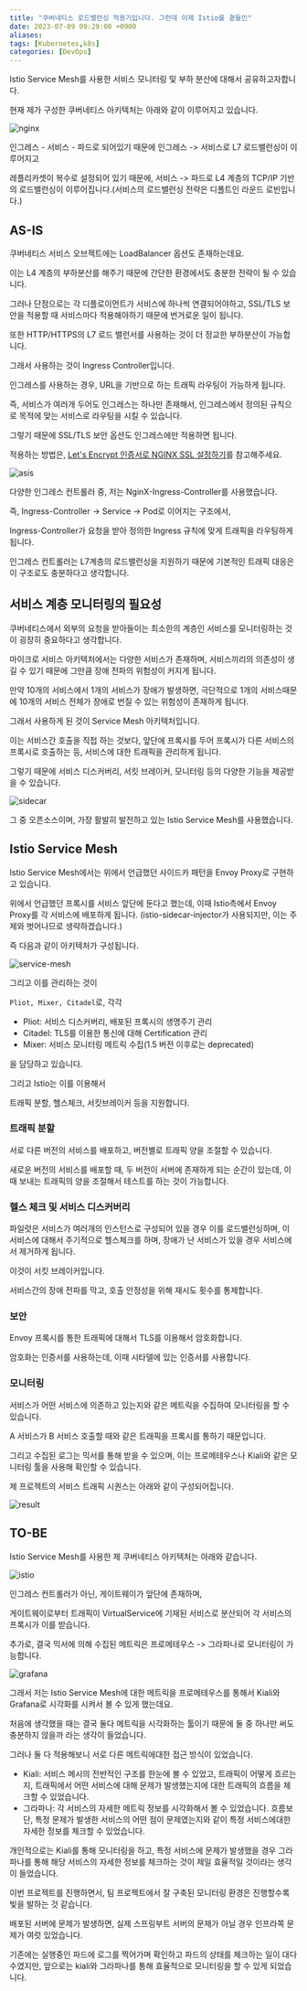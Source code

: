 ```yaml
---
title: "쿠버네티스 로드밸런싱 적용기입니다. 그런데 이제 Istio를 곁들인"
date: 2023-07-09 09:29:00 +0900
aliases: 
tags: [Kubernetes,k8s]
categories: [DevOps]
---
```


Istio Service Mesh를 사용한 서비스 모니터링 및 부하 분산에 대해서 공유하고자합니다.

현재 제가 구성한 쿠버네티스 아키텍처는 아래와 같이 이루어지고 있습니다.

![nginx](/assets/img/2023-07-09-k8s-with-istio/nginx.webp)

인그레스 - 서비스 - 파드로 되어있기 때문에 인그레스 -> 서비스로 L7 로드밸런싱이 이루어지고 

레플리카셋이 복수로 설정되어 있기 때문에, 서비스 -> 파드로 L4 계층의 TCP/IP 기반의 로드밸런싱이 이루어집니다.(서비스의 로드밸런싱 전략은 디폴트인 라운드 로빈입니다.)

## AS-IS

쿠버네티스 서비스 오브젝트에는 LoadBalancer 옵션도 존재하는데요.

이는 L4 계층의 부하분산를 해주기 때문에 간단한 환경에서도 충분한 전략이 될 수 있습니다.

그러나 단점으로는 각 디플로이먼트가 서비스에 하나씩 연결되어야하고, SSL/TLS 보안을 적용할 때 서비스마다 적용해야하기 때문에 번거로운 일이 됩니다.

또한 HTTP/HTTPS의 L7 로드 밸런서를 사용하는 것이 더 정교한 부하분산이 가능합니다.

그래서 사용하는 것이 Ingress Controller입니다.

인그레스를 사용하는 경우, URL을 기반으로 하는 트래픽 라우팅이 가능하게 됩니다.

즉, 서비스가 여러개 두어도 인그레스는 하나만 존재해서, 인그레스에서 정의된 규칙으로 목적에 맞는 서비스로 라우팅을 시킬 수 있습니다.

그렇기 때문에 SSL/TLS 보안 옵션도 인그레스에만 적용하면 됩니다.

적용하는 방법은, [Let's Encrypt 인증서로 NGINX SSL 설정하기](https://nginxstore.com/blog/nginx/lets-encrypt-%EC%9D%B8%EC%A6%9D%EC%84%9C%EB%A1%9C-nginx-ssl-%EC%84%A4%EC%A0%95%ED%95%98%EA%B8%B0/)를 참고해주세요.

![asis](/assets/img/2023-07-09-k8s-with-istio/asis.webp)

다양한 인그레스 컨트롤러 중, 저는 NginX-Ingress-Controller를 사용했습니다.

즉, Ingress-Controller -> Service -> Pod로 이어지는 구조에서,

Ingress-Controller가 요청을 받아 정의한 Ingress 규칙에 맞게 트래픽을 라우팅하게 됩니다.

인그레스 컨트롤러는 L7계층의 로드밸런싱을 지원하기 때문에 기본적인 트래픽 대응은 이 구조로도 충분하다고 생각합니다.

## 서비스 계층 모니터링의 필요성

쿠버네티스에서 외부의 요청을 받아들이는 최소한의 계층인 서비스를 모니터링하는 것이 굉장히 중요하다고 생각합니다.

마이크로 서비스 아키텍처에서는 다양한 서비스가 존재하며, 서비스끼리의 의존성이 생길 수 있기 때문에 그만큼 장애 전파의 위험성이 커지게 됩니다.

만약 10개의 서비스에서 1개의 서비스가 장애가 발생하면, 극단적으로 1개의 서비스때문에 10개의 서비스 전체가 장애로 번질 수 있는 위험성이 존재하게 됩니다.

그래서 사용하게 된 것이 Service Mesh 아키텍처입니다.

이는 서비스간 호출을 직접 하는 것보다, 앞단에 프록시를 두어 프록시가 다른 서비스의 프록시로 호출하는 등, 서비스에 대한 트래픽을 관리하게 됩니다.

그렇기 때문에 서비스 디스커버리, 서킷 브레이커, 모니터링 등의 다양한 기능을 제공받을 수 있습니다.

![sidecar](/assets/img/2023-07-09-k8s-with-istio/sidecar.webp)

그 중 오픈소스이며, 가장 활발히 발전하고 있는 Istio Service Mesh를 사용했습니다.

## Istio Service Mesh

Istio Service Mesh에서는 위에서 언급했던 사이드카 패턴을 Envoy Proxy로 구현하고 있습니다.

위에서 언급했던 프록시를 서비스 앞단에 둔다고 했는데, 이때 Istio측에서 Envoy Proxy를 각 서비스에 배포하게 됩니다. (istio-sidecar-injector가 사용되지만, 이는 주제와 벗어나므로 생략하겠습니다.)

즉 다음과 같이 아키텍처가 구성됩니다.

![service-mesh](/assets/img/2023-07-09-k8s-with-istio/is.webp)

그리고 이를 관리하는 것이

`Pliot, Mixer, Citadel`로, 각각

- Pliot: 서비스 디스커버리, 배포된 프록시의 생명주기 관리
- Citadel: TLS를 이용한 통신에 대해 Certification 관리
- Mixer: 서비스 모니터링 메트릭 수집(1.5 버전 이후로는 deprecated)

을 담당하고 있습니다.

그리고 Istio는 이를 이용해서

트래픽 분할, 헬스체크, 서킷브레이커 등을 지원합니다.

### 트래픽 분할

서로 다른 버전의 서비스를 배포하고, 버전별로 트래픽 양을 조절할 수 있습니다.

새로운 버전의 서비스를 배포할 때, 두 버전이 서버에 존재하게 되는 순간이 있는데, 이 때 보내는 트래픽의 양을 조절해서 테스트를 하는 것이 가능합니다.

### 헬스 체크 및 서비스 디스커버리

파일럿은 서비스가 여러개의 인스턴스로 구성되어 있을 경우 이를 로드밸런싱하며, 이 서비스에 대해서 주기적으로 헬스체크를 하며, 장애가 난 서비스가 있을 경우 서비스에서 제거하게 됩니다.

이것이 서킷 브레이커입니다.

서비스간의 장애 전파를 막고, 호출 안정성을 위해 재시도 횟수를 통제합니다.

### 보안

Envoy 프록시를 통한 트래픽에 대해서 TLS를 이용해서 암호화합니다.

암호화는 인증서를 사용하는데, 이때 시타델에 있는 인증서를 사용합니다.

### 모니터링

서비스가 어떤 서비스에 의존하고 있는지와 같은 메트릭을 수집하여 모니터링을 할 수 있습니다.

A 서비스가 B 서비스 호출할 때와 같은 트래픽을 프록시를 통하기 때문입니다.

그리고 수집된 로그는 믹서를 통해 받을 수 있으며, 이는 프로메테우스나 Kiali와 같은 모니터링 툴을 사용해 확인할 수 있습니다.

제 프로젝트의 서비스 트래픽 시퀀스는 아래와 같이 구성되어집니다.

![result](/assets/img/2023-07-09-k8s-with-istio/result.webp)

## TO-BE

Istio Service Mesh를 사용한 제 쿠버네티스 아키텍처는 아래와 같습니다.

![istio](/assets/img/2023-07-09-k8s-with-istio/istio.webp)

인그레스 컨트롤러가 아닌, 게이트웨이가 앞단에 존재하며,

게이트웨이로부터 트래픽이 VirtualService에 기재된 서비스로 분산되어 각 서비스의 프록시가 이를 받습니다.

추가로, 결국 믹서에 의해 수집된 메트릭은 프로메테우스 -> 그라파나로 모니터링이 가능합니다.

![grafana](/assets/img/2023-07-09-k8s-with-istio/grafana.webp)

그래서 저는 Istio Service Mesh에 대한 메트릭을 프로메테우스를 통해서 Kiali와 Grafana로 시각화를 시켜서 볼 수 있게 했는데요.

처음에 생각했을 때는 결국 둘다 메트릭을 시각화하는 툴이기 때문에 둘 중 하나만 써도 충분하지 않을까 라는 생각이 들었습니다.

그러나 둘 다 적용해보니 서로 다른 메트릭에대한 접근 방식이 있었습니다.

- Kiali: 서비스 메시의 전반적인 구조를 한눈에 볼 수 있었고, 트래픽이 어떻게 흐르는지, 트래픽에서 어떤 서비스에 대해 문제가 발생했는지에 대한 트래픽의 흐름을 체크할 수 있었습니다.
- 그라파나: 각 서비스의 자세한 메트릭 정보를 시각화해서 볼 수 있었습니다. 흐름보단, 특정 문제가 발생한 서비스의 어떤 점이 문제였는지와 같이 특정 서비스에대한 자세한 정보를 체크할 수 있었습니다.

개인적으로는 Kiali를 통해 모니터링을 하고, 특정 서비스에 문제가 발생했을 경우 그라파나를 통해 해당 서비스의 자세한 정보를 체크하는 것이 제일 효율적일 것이라는 생각이 들었습니다.

이번 프로젝트를 진행하면서, 팀 프로젝트에서 잘 구축된 모니터링 환경은 진행할수록 빛을 발하는 것 같습니다.

배포된 서버에 문제가 발생하면, 실제 스프링부트 서버의 문제가 아닐 경우 인프라쪽 문제가 여럿 있었습니다.

기존에는 실행중인 파드에 로그를 찍어가며 확인하고 파드의 상태를 체크하는 일이 대다수였지만, 앞으로는 kiali와 그라파나를 통해 효율적으로 모니터링을 할 수 있게 되었습니다.
















